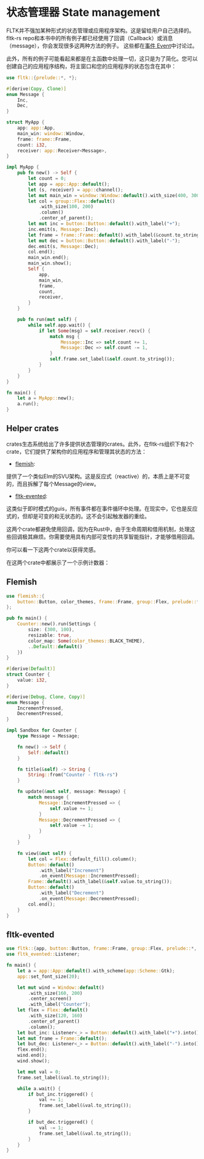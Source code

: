 # 状态管理器 State management

FLTK并不强加某种形式的状态管理或应用程序架构。这是留给用户自己选择的。fltk-rs repo和本书中的所有例子都已经使用了回调（Callback）或消息（message），你会发现很多这两种方法的例子。
这些都在[事件 Event](Events.md)中讨论过。

此外，所有的例子可能看起来都是在主函数中处理一切，这只是为了简化。您可以创建自己的应用程序结构，将主窗口和您的应用程序的状态包含在其中：
```rust
use fltk::{prelude::*, *};

#[derive(Copy, Clone)]
enum Message {
    Inc,
    Dec,
}

struct MyApp {
    app: app::App,
    main_win: window::Window,
    frame: frame::Frame,
    count: i32,
    receiver: app::Receiver<Message>,
}

impl MyApp {
    pub fn new() -> Self {
        let count = 0;
        let app = app::App::default();
        let (s, receiver) = app::channel();
        let mut main_win = window::Window::default().with_size(400, 300);
        let col = group::Flex::default()
            .with_size(100, 200)
            .column()
            .center_of_parent();
        let mut inc = button::Button::default().with_label("+");
        inc.emit(s, Message::Inc);
        let frame = frame::Frame::default().with_label(&count.to_string());
        let mut dec = button::Button::default().with_label("-");
        dec.emit(s, Message::Dec);
        col.end();
        main_win.end();
        main_win.show();
        Self {
            app,
            main_win,
            frame,
            count,
            receiver,
        }
    }

    pub fn run(mut self) {
        while self.app.wait() {
            if let Some(msg) = self.receiver.recv() {
                match msg {
                    Message::Inc => self.count += 1,
                    Message::Dec => self.count -= 1,
                }
                self.frame.set_label(&self.count.to_string());
            }
        }
    }
}

fn main() {
    let a = MyApp::new();
    a.run();
}
```

## Helper crates

crates生态系统给出了许多提供状态管理的crates。此外，在fltk-rs组织下有2个crate，它们提供了架构你的应用程序和管理其状态的方法：

- [flemish](https://github.com/fltk-rs/flemish):

提供了一个类似Elm的SVU架构。这是反应式（reactive）的，本质上是不可变的，而且拆解了每个Message的view。

- [fltk-evented](https://github.com/fltk-rs/fltk-evented):

这类似于即时模式的guis，所有事件都在事件循环中处理。在现实中，它也是反应式的，但却是可变的和无状态的。这不会引起触发器的重绘。

这两个crate都避免使用回调，因为在Rust中，由于生命周期和借用机制，处理这些回调极其麻烦。你需要使用具有内部可变性的共享智能指针，才能够借用回调。

你可以看一下这两个crate以获得灵感。

在这两个crate中都展示了一个示例计数器：

## Flemish
```rust
use flemish::{
    button::Button, color_themes, frame::Frame, group::Flex, prelude::*, OnEvent, Sandbox, Settings,
};

pub fn main() {
    Counter::new().run(Settings {
        size: (300, 100),
        resizable: true,
        color_map: Some(color_themes::BLACK_THEME),
        ..Default::default()
    })
}

#[derive(Default)]
struct Counter {
    value: i32,
}

#[derive(Debug, Clone, Copy)]
enum Message {
    IncrementPressed,
    DecrementPressed,
}

impl Sandbox for Counter {
    type Message = Message;

    fn new() -> Self {
        Self::default()
    }

    fn title(&self) -> String {
        String::from("Counter - fltk-rs")
    }

    fn update(&mut self, message: Message) {
        match message {
            Message::IncrementPressed => {
                self.value += 1;
            }
            Message::DecrementPressed => {
                self.value -= 1;
            }
        }
    }

    fn view(&mut self) {
        let col = Flex::default_fill().column();
        Button::default()
            .with_label("Increment")
            .on_event(Message::IncrementPressed);
        Frame::default().with_label(&self.value.to_string());
        Button::default()
            .with_label("Decrement")
            .on_event(Message::DecrementPressed);
        col.end();
    }
}
```

## fltk-evented
```rust
use fltk::{app, button::Button, frame::Frame, group::Flex, prelude::*, window::Window};
use fltk_evented::Listener;

fn main() {
    let a = app::App::default().with_scheme(app::Scheme::Gtk);
    app::set_font_size(20);

    let mut wind = Window::default()
        .with_size(160, 200)
        .center_screen()
        .with_label("Counter");
    let flex = Flex::default()
        .with_size(120, 160)
        .center_of_parent()
        .column();
    let but_inc: Listener<_> = Button::default().with_label("+").into();
    let mut frame = Frame::default();
    let but_dec: Listener<_> = Button::default().with_label("-").into();
    flex.end();
    wind.end();
    wind.show();

    let mut val = 0;
    frame.set_label(&val.to_string());

    while a.wait() {
        if but_inc.triggered() {
            val += 1;
            frame.set_label(&val.to_string());
        }

        if but_dec.triggered() {
            val -= 1;
            frame.set_label(&val.to_string());
        }
    }
}
```